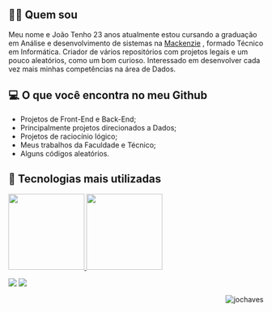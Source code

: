 
## 👋🏽 Quem sou 

Meu nome e João Tenho 23 anos atualmente estou cursando a graduação em Análise e desenvolvimento de sistemas na [Mackenzie](https://www.mackenzie.br/) , formado Técnico em Informática. Criador de vários repositórios com projetos legais e um pouco aleatórios, como um bom curioso. Interessado em desenvolver cada vez mais minhas competências na área de Dados.

## 💻 O que você encontra no meu Github

- Projetos de Front-End e Back-End; <br>
- Principalmente projetos direcionados a Dados; <br>
- Projetos de raciocínio lógico; <br>
- Meus trabalhos da Faculdade e Técnico; <br>
- Alguns códigos aleatórios.

## 🚀 Tecnologias mais utilizadas
 <a href="https://github.com/Jochaves/">
  <img height="150em" src="https://github-readme-stats.vercel.app/api?username=Jochaves&show_icons=true&theme=gruvbox&include_all_commits=true&count_private=true"/>
  <img height="150em" src="https://github-readme-stats.vercel.app/api/top-langs/?username=Jochaves&layout=compact&langs_count=7&theme=gruvbox"/>
</div>

 
   <a href="https://www.linkedin.com/in/joao-ch4ves/" target="_blank"><img src="https://img.shields.io/badge/-LinkedIn-%230077B5?style=for-the-badge&logo=linkedin&logoColor=white" target="_blank"></a> 
  <a href = "mailto:joaogbsantana@gmail.com"><img src="https://img.shields.io/badge/Gmail-D14836?style=for-the-badge&logo=gmail&logoColor=white" target="_blank"></a>
 
</div>



<p align="right"> <img src="https://komarev.com/ghpvc/?username=jochaves&label=Profile%20views&color=0e75b6&style=flat" alt="jochaves" /> </p>






